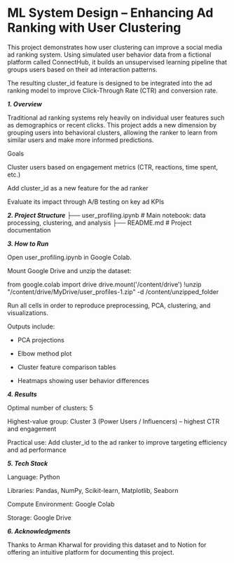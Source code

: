 # ML System Design – Enhancing Ad Ranking with User Clustering

This project demonstrates how user clustering can improve a social media ad ranking system. Using simulated user behavior data from a fictional platform called ConnectHub, it builds an unsupervised learning pipeline that groups users based on their ad interaction patterns.

The resulting cluster_id feature is designed to be integrated into the ad ranking model to improve Click-Through Rate (CTR) and conversion rate.

***1. Overview***

Traditional ad ranking systems rely heavily on individual user features such as demographics or recent clicks.
This project adds a new dimension by grouping users into behavioral clusters, allowing the ranker to learn from similar users and make more informed predictions.

Goals

Cluster users based on engagement metrics (CTR, reactions, time spent, etc.)

Add cluster_id as a new feature for the ad ranker

Evaluate its impact through A/B testing on key ad KPIs

***2. Project Structure***
├── user_profiling.ipynb      # Main notebook: data processing, clustering, and analysis
├── README.md                 # Project documentation

***3. How to Run***

Open user_profiling.ipynb in Google Colab.

Mount Google Drive and unzip the dataset:

from google.colab import drive
drive.mount('/content/drive')
!unzip "/content/drive/MyDrive/user_profiles-1.zip" -d /content/unzipped_folder


Run all cells in order to reproduce preprocessing, PCA, clustering, and visualizations.

Outputs include:

- PCA projections

- Elbow method plot

- Cluster feature comparison tables

- Heatmaps showing user behavior differences

***4. Results***

Optimal number of clusters: 5

Highest-value group: Cluster 3 (Power Users / Influencers) – highest CTR and engagement

Practical use: Add cluster_id to the ad ranker to improve targeting efficiency and ad performance

***5. Tech Stack***

Language: Python

Libraries: Pandas, NumPy, Scikit-learn, Matplotlib, Seaborn

Compute Environment: Google Colab

Storage: Google Drive

***6. Acknowledgments***

Thanks to Arman Kharwal for providing this dataset and to Notion for offering an intuitive platform for documenting this project.
